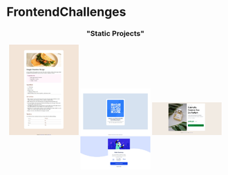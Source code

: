# FrontendChallenges

<h3 align="center">"Static Projects"</h3>
<p align="center">
  <a href = "https://anushka-gupte.github.io/FrontendChallenges/Projects/RecipePage/" ><img src = "./ProjectImages/RecipePage.jpeg" width="32%" alt="RecipePage"/></a>
  <a href = "https://anushka-gupte.github.io/FrontendChallenges/Projects/qr-code/"><img src = "./ProjectImages/qr-code.jpeg" width="32%" alt="qr-code"/></a>
  <a href = "https://anushka-gupte.github.io/FrontendChallenges/Projects/ProductPreviewCard/src/"><img src = "./ProjectImages/ProductCard (2).jpeg" width="32%" alt="ProductPreviewCard"/></a>
  <a href = "https://anushka-gupte.github.io/FrontendChallenges/Projects/OrderSummaryCard/src/"><img src = "./ProjectImages/OrderSummaryCard.jpeg" width="32%" alt="ProductPreviewCard"/></a>
</p>
